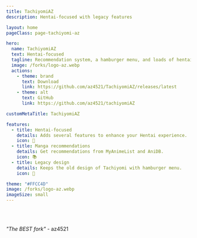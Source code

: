 ```yaml
---
title: TachiyomiAZ
description: Hentai-focused with legacy features

layout: home
pageClass: page-tachiyomi-az

hero:
  name: TachiyomiAZ
  text: Hentai-focused
  tagline: Recommendation system, a hamburger menu, and loads of hentai
  image: /forks/logo-az.webp
  actions:
    - theme: brand
      text: Download
      link: https://github.com/az4521/TachiyomiAZ/releases/latest
    - theme: alt
      text: GitHub
      link: https://github.com/az4521/tachiyomiAZ

customMetaTitle: TachiyomiAZ

features:
  - title: Hentai-focused
    details: Adds several features to enhance your Hentai experience.
    icon: 🔞
  - title: Manga recommendations
    details: Get recommendations from MyAnimeList and AniDB.
    icon: 📚
  - title: Legacy design
    details: Keeps the old design of Tachiyomi with hamburger menu.
    icon: 👵

theme: "#FFCC4D"
image: /forks/logo-az.webp
imageSize: small
---
```


<br><VPTeamMembers size="small" :members="members" />

<script setup>
import { VPTeamMembers } from "vitepress/theme"

const members = [
  {
    avatar: "https://www.github.com/az4521.png",
    name: "az4521",
    title: "Creator",
    links: [
      { icon: "github", link: "https://github.com/az4521" }
    ]
  },
  {
    avatar: "https://www.github.com/jobobby04.png",
    name: "jobobby04",
    title: "Former Maintainer",
    links: [
      { icon: "github", link: "https://github.com/jobobby04" }
    ]
  },
  {
    avatar: "https://www.github.com/NerdNumber9.png",
    name: "NerdNumber9",
    title: "Original EH Fork",
    links: [
      { icon: "github", link: "https://github.com/NerdNumber9" }
    ]
  }
]
</script>

<br>

<div class="azContainer">
  <div class="azMarquee">
    <div class="azWiggleText">
      <span class="azText"><i>"The BEST fork"</i> - az4521</span>
    </div>
  </div>
</div>

<style lang="stylus">
	@import "../.vitepress/theme/styles/forks/tachiyomi-az.styl"
</style>
